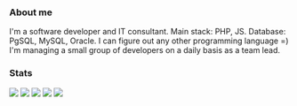 ### About me
I'm a software developer and IT consultant. Main stack: PHP, JS. Database: PgSQL, MySQL, Oracle. I can figure out any other programming language =)
I'm managing a small group of developers on a daily basis as a team lead. 

### Stats
![](https://github-profile-summary-cards.vercel.app/api/cards/profile-details?username=FaritSlv&theme=dracula)
![](https://github-profile-summary-cards.vercel.app/api/cards/repos-per-language?username=FaritSlv&theme=dracula)
![](https://github-profile-summary-cards.vercel.app/api/cards/most-commit-language?username=FaritSlv&theme=dracula)
![](https://github-profile-summary-cards.vercel.app/api/cards/stats?username=FaritSlv&theme=dracula)
![](https://github-profile-summary-cards.vercel.app/api/cards/productive-time?username=FaritSlv&theme=dracula&utcOffset=3)
